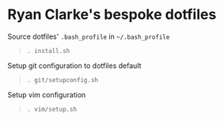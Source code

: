 Ryan Clarke's bespoke dotfiles
========

Source dotfiles' `.bash_profile` in `~/.bash_profile`
>`. install.sh`

Setup git configuration to dotfiles default
>`. git/setupconfig.sh`

Setup vim configuration
>`. vim/setup.sh`
